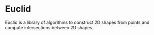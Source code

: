 Euclid
======
Euclid is a library of algorithms to construct 2D shapes from points and compute
intersections between 2D shapes.

